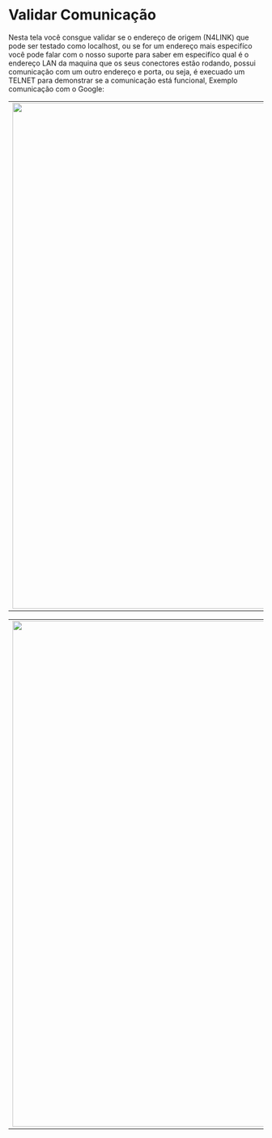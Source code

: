 # Validar Comunicação

Nesta tela você consgue validar se o endereço de origem (N4LINK) que pode ser testado como localhost, ou se for um endereço mais especifíco você pode falar com o nosso suporte para saber em especifíco qual é o endereço LAN da maquina que os seus conectores estão rodando, possui comunicação com um outro endereço e porta, ou seja, é execuado um TELNET para demonstrar se a comunicação está funcional, Exemplo comunicação com o Google:

<table>
  <tr>
    <td align="center">
      <img src="/n4link-wiki/assets/telas_n4link/telnet.png" width="1000"/>
    </td>
  </tr>
</table>

<table>
  <tr>
    <td align="center">
      <img src="/n4link-wiki/assets/telas_n4link/telnet2.png" width="1000"/>
    </td>
  </tr>
</table>